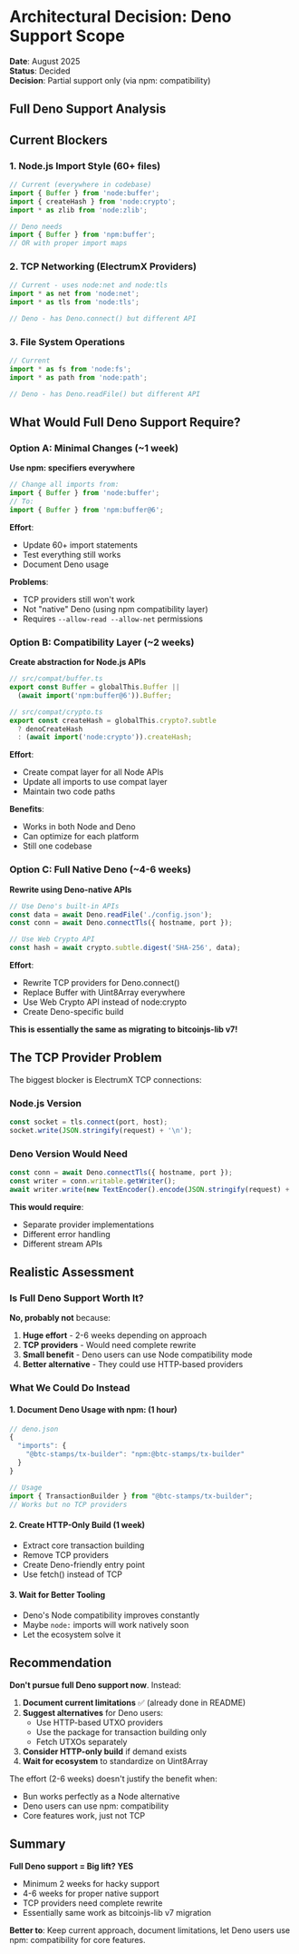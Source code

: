 # Architectural Decision: Deno Support Scope

**Date**: August 2025\
**Status**: Decided\
**Decision**: Partial support only (via npm: compatibility)

## Full Deno Support Analysis

## Current Blockers

### 1. Node.js Import Style (60+ files)

```typescript
// Current (everywhere in codebase)
import { Buffer } from 'node:buffer';
import { createHash } from 'node:crypto';
import * as zlib from 'node:zlib';

// Deno needs
import { Buffer } from 'npm:buffer';
// OR with proper import maps
```

### 2. TCP Networking (ElectrumX Providers)

```typescript
// Current - uses node:net and node:tls
import * as net from 'node:net';
import * as tls from 'node:tls';

// Deno - has Deno.connect() but different API
```

### 3. File System Operations

```typescript
// Current
import * as fs from 'node:fs';
import * as path from 'node:path';

// Deno - has Deno.readFile() but different API
```

## What Would Full Deno Support Require?

### Option A: Minimal Changes (~1 week)

**Use npm: specifiers everywhere**

```typescript
// Change all imports from:
import { Buffer } from 'node:buffer';
// To:
import { Buffer } from 'npm:buffer@6';
```

**Effort**:

- Update 60+ import statements
- Test everything still works
- Document Deno usage

**Problems**:

- TCP providers still won't work
- Not "native" Deno (using npm compatibility layer)
- Requires `--allow-read --allow-net` permissions

### Option B: Compatibility Layer (~2 weeks)

**Create abstraction for Node.js APIs**

```typescript
// src/compat/buffer.ts
export const Buffer = globalThis.Buffer ||
  (await import('npm:buffer@6')).Buffer;

// src/compat/crypto.ts
export const createHash = globalThis.crypto?.subtle
  ? denoCreateHash
  : (await import('node:crypto')).createHash;
```

**Effort**:

- Create compat layer for all Node APIs
- Update all imports to use compat layer
- Maintain two code paths

**Benefits**:

- Works in both Node and Deno
- Can optimize for each platform
- Still one codebase

### Option C: Full Native Deno (~4-6 weeks)

**Rewrite using Deno-native APIs**

```typescript
// Use Deno's built-in APIs
const data = await Deno.readFile('./config.json');
const conn = await Deno.connectTls({ hostname, port });

// Use Web Crypto API
const hash = await crypto.subtle.digest('SHA-256', data);
```

**Effort**:

- Rewrite TCP providers for Deno.connect()
- Replace Buffer with Uint8Array everywhere
- Use Web Crypto API instead of node:crypto
- Create Deno-specific build

**This is essentially the same as migrating to bitcoinjs-lib v7!**

## The TCP Provider Problem

The biggest blocker is ElectrumX TCP connections:

### Node.js Version

```typescript
const socket = tls.connect(port, host);
socket.write(JSON.stringify(request) + '\n');
```

### Deno Version Would Need

```typescript
const conn = await Deno.connectTls({ hostname, port });
const writer = conn.writable.getWriter();
await writer.write(new TextEncoder().encode(JSON.stringify(request) + '\n'));
```

**This would require**:

- Separate provider implementations
- Different error handling
- Different stream APIs

## Realistic Assessment

### Is Full Deno Support Worth It?

**No, probably not** because:

1. **Huge effort** - 2-6 weeks depending on approach
2. **TCP providers** - Would need complete rewrite
3. **Small benefit** - Deno users can use Node compatibility mode
4. **Better alternative** - They could use HTTP-based providers

### What We Could Do Instead

#### 1. Document Deno Usage with npm: (1 hour)

```typescript
// deno.json
{
  "imports": {
    "@btc-stamps/tx-builder": "npm:@btc-stamps/tx-builder"
  }
}

// Usage
import { TransactionBuilder } from "@btc-stamps/tx-builder";
// Works but no TCP providers
```

#### 2. Create HTTP-Only Build (1 week)

- Extract core transaction building
- Remove TCP providers
- Create Deno-friendly entry point
- Use fetch() instead of TCP

#### 3. Wait for Better Tooling

- Deno's Node compatibility improves constantly
- Maybe `node:` imports will work natively soon
- Let the ecosystem solve it

## Recommendation

**Don't pursue full Deno support now**. Instead:

1. **Document current limitations** ✅ (already done in README)
2. **Suggest alternatives** for Deno users:
   - Use HTTP-based UTXO providers
   - Use the package for transaction building only
   - Fetch UTXOs separately
3. **Consider HTTP-only build** if demand exists
4. **Wait for ecosystem** to standardize on Uint8Array

The effort (2-6 weeks) doesn't justify the benefit when:

- Bun works perfectly as a Node alternative
- Deno users can use npm: compatibility
- Core features work, just not TCP

## Summary

**Full Deno support = Big lift? YES**

- Minimum 2 weeks for hacky support
- 4-6 weeks for proper native support
- TCP providers need complete rewrite
- Essentially same work as bitcoinjs-lib v7 migration

**Better to**: Keep current approach, document limitations, let Deno users use npm: compatibility for core features.
